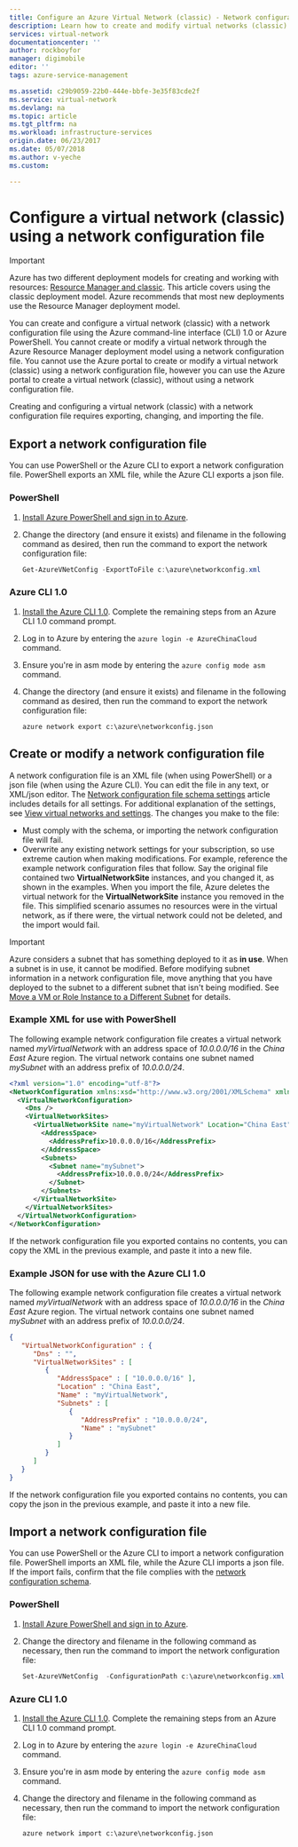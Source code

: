 ```yaml
---
title: Configure an Azure Virtual Network (classic) - Network configuration file | Azure
description: Learn how to create and modify virtual networks (classic) by exporting, changing, and importing a network configuration file.
services: virtual-network
documentationcenter: ''
author: rockboyfor
manager: digimobile
editor: ''
tags: azure-service-management

ms.assetid: c29b9059-22b0-444e-bbfe-3e35f83cde2f
ms.service: virtual-network
ms.devlang: na
ms.topic: article
ms.tgt_pltfrm: na
ms.workload: infrastructure-services
origin.date: 06/23/2017
ms.date: 05/07/2018
ms.author: v-yeche
ms.custom: 

---
```

# Configure a virtual network (classic) using a network configuration file
> [!IMPORTANT]
> Azure has two different deployment models for creating and working with resources: [Resource Manager and classic](../resource-manager-deployment-model.md?toc=%2fvirtual-network%2ftoc.json). This article covers using the classic deployment model. Azure recommends that most new deployments use the Resource Manager deployment model.

You can create and configure a virtual network (classic) with a network configuration file using the Azure command-line interface (CLI) 1.0 or Azure PowerShell. You cannot create or modify a virtual network through the Azure Resource Manager deployment model using a network configuration file. You cannot use the Azure portal to create or modify a virtual network (classic) using a network configuration file, however you can use the Azure portal to create a virtual network (classic), without using a network configuration file.

Creating and configuring a virtual network (classic) with a network configuration file requires exporting, changing, and importing the file.

<a name="export"></a>
## Export a network configuration file

You can use PowerShell or the Azure CLI to export a network configuration file. PowerShell exports an XML file, while the Azure CLI exports a json file.

### PowerShell

1. [Install Azure PowerShell and sign in to Azure](https://docs.microsoft.com/zh-cn/powershell/azure/install-azurerm-ps?toc=%2fazure%2fvirtual-network%2ftoc.json).
<!-- URL is Correct on https://docs.microsoft.com/zh-cn/powershell/azure/install-azurerm-ps?toc=%2fazure%2fvirtual-network%2ftoc.json-->
2. Change the directory (and ensure it exists) and filename in the following command as desired, then run the command to export the network configuration file:

    ```powershell
    Get-AzureVNetConfig -ExportToFile c:\azure\networkconfig.xml
    ```

### Azure CLI 1.0

1. [Install the Azure CLI 1.0](../cli-install-nodejs.md?toc=%2fvirtual-network%2ftoc.json). Complete the remaining steps from an Azure CLI 1.0 command prompt.
2. Log in to Azure by entering the `azure login -e AzureChinaCloud` command.
3. Ensure you're in asm mode by entering the `azure config mode asm` command.
4. Change the directory (and ensure it exists) and filename in the following command as desired, then run the command to export the network configuration file:

    ```azurecli
    azure network export c:\azure\networkconfig.json
    ```

## Create or modify a network configuration file

A network configuration file is an XML file (when using PowerShell) or a json file (when using the Azure CLI). You can edit the file in any text, or XML/json editor. The [Network configuration file schema settings](https://msdn.microsoft.com/library/azure/jj157100.aspx) article includes details for all settings. For additional explanation of the settings, see [View virtual networks and settings](manage-virtual-network.md#view-virtual-networks-and-settings). The changes you make to the file:

- Must comply with the schema, or importing the network configuration file will fail.
- Overwrite any existing network settings for your subscription, so use extreme caution when making modifications. For example, reference the example network configuration files that follow. Say the original file contained two **VirtualNetworkSite** instances, and you changed it, as shown in the examples. When you import the file, Azure deletes the virtual network for the **VirtualNetworkSite** instance you removed in the file. This simplified scenario assumes no resources were in the virtual network, as if there were, the virtual network could not be deleted, and the import would fail.

> [!IMPORTANT]
> Azure considers a subnet that has something deployed to it as **in use**. When a subnet is in use, it cannot be modified. Before modifying subnet information in a network configuration file, move anything that you have deployed to the subnet to a different subnet that isn't being modified. See [Move a VM or Role Instance to a Different Subnet](virtual-networks-move-vm-role-to-subnet.md) for details.

### Example XML for use with PowerShell

The following example network configuration file creates a virtual network named *myVirtualNetwork* with an address space of *10.0.0.0/16* in the *China East* Azure region. The virtual network contains one subnet named *mySubnet* with an address prefix of *10.0.0.0/24*.

```xml
<?xml version="1.0" encoding="utf-8"?>
<NetworkConfiguration xmlns:xsd="http://www.w3.org/2001/XMLSchema" xmlns:xsi="http://www.w3.org/2001/XMLSchema-instance" xmlns="http://schemas.microsoft.com/ServiceHosting/2011/07/NetworkConfiguration">
  <VirtualNetworkConfiguration>
    <Dns />
    <VirtualNetworkSites>
      <VirtualNetworkSite name="myVirtualNetwork" Location="China East">
        <AddressSpace>
          <AddressPrefix>10.0.0.0/16</AddressPrefix>
        </AddressSpace>
        <Subnets>
          <Subnet name="mySubnet">
            <AddressPrefix>10.0.0.0/24</AddressPrefix>
          </Subnet>
        </Subnets>
      </VirtualNetworkSite>
    </VirtualNetworkSites>
  </VirtualNetworkConfiguration>
</NetworkConfiguration>
```

If the network configuration file you exported contains no contents, you can copy the XML in the previous example, and paste it into a new file.

### Example JSON for use with the Azure CLI 1.0

The following example network configuration file creates a virtual network named *myVirtualNetwork* with an address space of *10.0.0.0/16* in the *China East* Azure region. The virtual network contains one subnet named *mySubnet* with an address prefix of *10.0.0.0/24*.

```json
{
   "VirtualNetworkConfiguration" : {
      "Dns" : "",
      "VirtualNetworkSites" : [
         {
            "AddressSpace" : [ "10.0.0.0/16" ],
            "Location" : "China East",
            "Name" : "myVirtualNetwork",
            "Subnets" : [
               {
                  "AddressPrefix" : "10.0.0.0/24",
                  "Name" : "mySubnet"
               }
            ]
         }
      ]
   }
}
```

If the network configuration file you exported contains no contents, you can copy the json in the previous example, and paste it into a new file.

<a name="import"></a>
## Import a network configuration file

You can use PowerShell or the Azure CLI to import a network configuration file. PowerShell imports an XML file, while the Azure CLI imports a json file. If the import fails, confirm that the file complies with the [network configuration schema](https://msdn.microsoft.com/library/azure/jj157100.aspx). 

### PowerShell

1. [Install Azure PowerShell and sign in to Azure](https://docs.microsoft.com/zh-cn/powershell/azure/install-azurerm-ps?toc=%2fazure%2fvirtual-network%2ftoc.json).
<!-- URL is Correct on https://docs.microsoft.com/zh-cn/powershell/azure/install-azurerm-ps?toc=%2fazure%2fvirtual-network%2ftoc.json-->
2. Change the directory and filename in the following command as necessary, then run the command to import the network configuration file:

    ```powershell
    Set-AzureVNetConfig  -ConfigurationPath c:\azure\networkconfig.xml
    ```

### Azure CLI 1.0

1. [Install the Azure CLI 1.0](../cli-install-nodejs.md?toc=%2fvirtual-network%2ftoc.json). Complete the remaining steps from an Azure CLI 1.0 command prompt.
2. Log in to Azure by entering the `azure login -e AzureChinaCloud` command.
3. Ensure you're in asm mode by entering the `azure config mode asm` command.
4. Change the directory and filename in the following command as necessary, then run the command to import the network configuration file:

    ```azurecli
    azure network import c:\azure\networkconfig.json
    ```

<!--Update_Description: wording update, update link -->